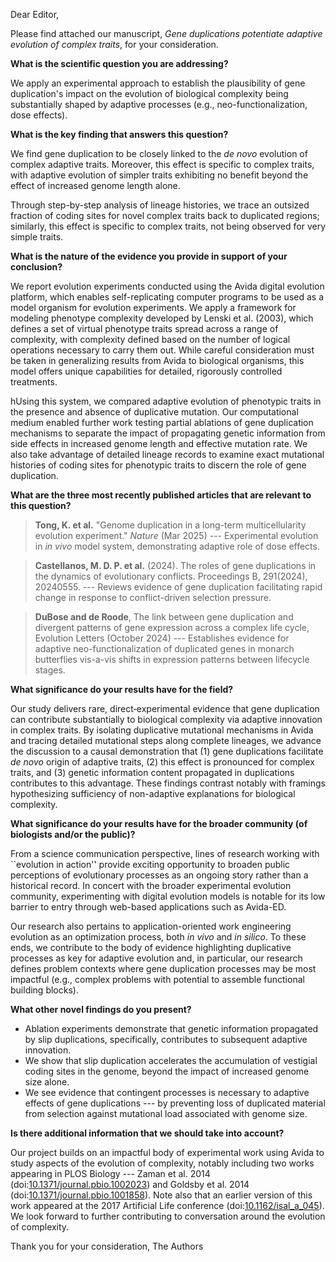 Dear Editor,

Please find attached our manuscript, *Gene duplications potentiate adaptive evolution of complex traits*, for your consideration.

**What is the scientific question you are addressing?**

We apply an experimental approach to establish the plausibility of gene duplication's impact on the evolution of biological complexity being substantially shaped by adaptive processes (e.g., neo-functionalization, dose effects).

**What is the key finding that answers this question?**

We find gene duplication to be closely linked to the *de novo* evolution of complex adaptive traits.
Moreover, this effect is specific to complex traits, with adaptive evolution of simpler traits exhibiting no benefit beyond the effect of increased genome length alone.
<!-- We find the adaptive benefit of gene duplication to be strongest in enabling adaptive evolution of complex, rather than simple, traits. -->
Through step-by-step analysis of lineage histories, we trace an outsized fraction of coding sites for novel complex traits back to duplicated regions; similarly, this effect is specific to complex traits, not being observed for very simple traits.

**What is the nature of the evidence you provide in support of your conclusion?**

We report evolution experiments conducted using the Avida digital evolution platform, which enables self-replicating computer programs to be used as a model organism for evolution experiments.
We apply a framework for modeling phenotype complexity developed by Lenski et al. (2003), which defines a set of virtual phenotype traits spread across a range of complexity, with complexity defined based on the number of logical operations necessary to carry them out.
While careful consideration must be taken in generalizing results from Avida to biological organisms, this model offers unique capabilities for detailed, rigorously controlled treatments.

hUsing this system, we compared adaptive evolution of phenotypic traits in the presence and absence of duplicative mutation.
Our computational medium enabled further work testing partial ablations of gene duplication mechanisms to separate the impact of propagating genetic information from side effects in increased genome length and effective mutation rate.
We also take advantage of detailed lineage records to examine exact mutational histories of coding sites for phenotypic traits to discern the role of gene duplication.

**What are the three most recently published articles that are relevant to this question?**

> **Tong, K. et al.** "Genome duplication in a long-term multicellularity evolution experiment." *Nature* (Mar 2025) --- Experimental evolution in *in vivo* model system, demonstrating adaptive role of dose effects.

> **Castellanos, M. D. P. et al.** (2024). The roles of gene duplications in the dynamics of evolutionary conflicts. Proceedings B, 291(2024), 20240555. --- Reviews evidence of gene duplication facilitating rapid change in response to conflict-driven selection pressure.

> **DuBose and de Roode**, The link between gene duplication and divergent patterns of gene expression across a complex life cycle, Evolution Letters (October 2024) --- Establishes evidence for adaptive neo-functionalization of duplicated genes in monarch butterflies vis-a-vis shifts in expression patterns between lifecycle stages.

**What significance do your results have for the field?**

Our study delivers rare, direct‐experimental evidence that gene duplication can contribute substantially to biological complexity via adaptive innovation in complex traits.
By isolating duplicative mutational mechanisms in Avida and tracing detailed mutational steps along complete lineages, we advance the discussion to a causal demonstration that (1) gene duplications facilitate *de novo* origin of adaptive traits, (2) this effect is pronounced for complex traits, and (3) genetic information content propagated in duplications contributes to this advantage.
These findings contrast notably with framings hypothesizing sufficiency of non-adaptive explanations for biological complexity.
<!-- As such, this work provides a cornerstone complementary to comparative approaches in natural history. -->


**What significance do your results have for the broader community (of biologists and/or the public)?**

From a science communication perspective, lines of research working with ``evolution in action'' provide exciting opportunity to broaden public perceptions of evolutionary processes as an ongoing story rather than a historical record.
In concert with the broader experimental evolution community, experimenting with digital evolution models is notable for its low barrier to entry through web-based applications such as Avida-ED.

Our research also pertains to application-oriented work engineering evolution as an optimization process, both *in vivo* and *in silico*.
To these ends, we contribute to the body of evidence highlighting duplicative processes as key for adaptive evolution and, in particular, our research defines problem contexts where gene duplication processes may be most impactful (e.g., complex problems with potential to assemble functional building blocks).

**What other novel findings do you present?**

- Ablation experiments demonstrate that genetic information propagated by slip duplications, specifically, contributes to subsequent adaptive innovation.
- We show that slip duplication accelerates the accumulation of vestigial coding sites in the genome, beyond the impact of increased genome size alone.
- We see evidence that contingent processes is necessary to adaptive effects of gene duplications --- by preventing loss of duplicated material from selection against mutational load associated with genome size.

**Is there additional information that we should take into account?**

Our project builds on an impactful body of experimental work using Avida to study aspects of the evolution of complexity, notably including two works appearing in PLOS Biology --- Zaman et al. 2014 (doi:[10.1371/journal.pbio.1002023](https://doi.org/10.1371/journal.pbio.1002023)) and Goldsby et al. 2014 (doi:[10.1371/journal.pbio.1001858](https://doi.org/10.1371/journal.pbio.1001858)).
Note also that an earlier version of this work appeared at the 2017 Artificial Life conference (doi:[10.1162/isal_a_045](https://doi.org/10.1162/isal_a_045)).
We look forward to further contributing to conversation around the evolution of complexity.

Thank you for your consideration,
The Authors
